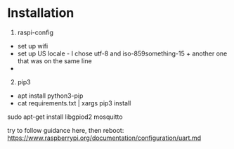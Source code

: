 # Installation

1. raspi-config
  * set up wifi
  * set up US locale - I chose utf-8 and iso-859something-15 + another one that was on the same line
  * 
2. pip3
  * apt install python3-pip
  * cat requirements.txt | xargs pip3 install

sudo apt-get install libgpiod2 mosquitto

try to follow guidance here, then reboot: https://www.raspberrypi.org/documentation/configuration/uart.md


